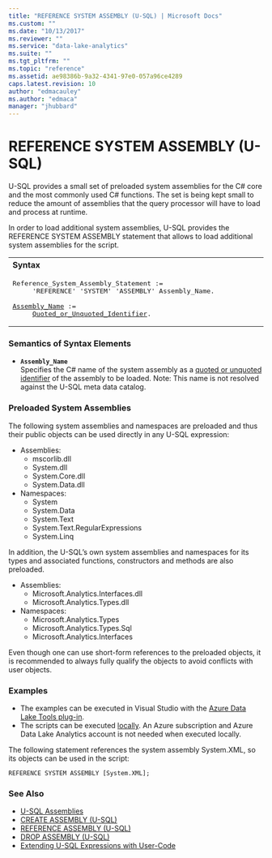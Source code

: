 ```yaml
---
title: "REFERENCE SYSTEM ASSEMBLY (U-SQL) | Microsoft Docs"
ms.custom: ""
ms.date: "10/13/2017"
ms.reviewer: ""
ms.service: "data-lake-analytics"
ms.suite: ""
ms.tgt_pltfrm: ""
ms.topic: "reference"
ms.assetid: ae98386b-9a32-4341-97e0-057a96ce4289
caps.latest.revision: 10
author: "edmacauley"
ms.author: "edmaca"
manager: "jhubbard"
---
```

# REFERENCE SYSTEM ASSEMBLY (U-SQL)
U-SQL provides a small set of preloaded system assemblies for the C# core and the most commonly used C# functions. The set is being kept small to reduce the amount of assemblies that the query processor will have to load and process at runtime.  
  
In order to load additional system assemblies, U-SQL provides the REFERENCE SYSTEM ASSEMBLY statement that allows to load additional system assemblies for the script.  
  
<table><th align="left">Syntax</th><tr><td><pre>
Reference_System_Assembly_Statement :=                                                                   
     'REFERENCE' 'SYSTEM' 'ASSEMBLY' Assembly_Name.<br />
<a href="#ass_name">Assembly_Name</a> := 
     <a href="u-sql-identifiers.md">Quoted_or_Unquoted_Identifier</a>.
</pre></td></tr></table>
 
### Semantics of Syntax Elements  
-   <a name="ass_name"></a>**`Assembly_Name`**  
    Specifies the C# name of the system assembly as a [quoted or unquoted identifier](u-sql-identifiers.md) of the assembly to be loaded. Note: This name is not resolved against the U-SQL meta data catalog.   
  
### Preloaded System Assemblies  
The following system assemblies and namespaces are preloaded and thus their public objects can be used directly in any U-SQL expression:   
-   Assemblies:  
    - mscorlib.dll  
    - System.dll  
    - System.Core.dll  
    - System.Data.dll  
-   Namespaces:  
    - System  
    - System.Data  
    - System.Text  
    - System.Text.RegularExpressions  
    - System.Linq  
  
In addition, the U-SQL’s own system assemblies and namespaces for its types and associated functions, constructors and methods are also preloaded.   
  
-   Assemblies:  
    - Microsoft.Analytics.Interfaces.dll  
    - Microsoft.Analytics.Types.dll  
-   Namespaces:  
    - Microsoft.Analytics.Types  
    - Microsoft.Analytics.Types.Sql  
    - Microsoft.Analytics.Interfaces  
  
Even though one can use short-form references to the preloaded objects, it is recommended to always fully qualify the objects to avoid conflicts with user objects.  
  
### Examples
- The examples can be executed in Visual Studio with the [Azure Data Lake Tools plug-in](https://www.microsoft.com/download/details.aspx?id=49504).  
- The scripts can be executed [locally](https://docs.microsoft.com/azure/data-lake-analytics/data-lake-analytics-data-lake-tools-get-started#run-u-sql-locally).  An Azure subscription and Azure Data Lake Analytics account is not needed when executed locally.

The following statement references the system assembly System.XML, so its objects can be used in the script:  
```
REFERENCE SYSTEM ASSEMBLY [System.XML];  
```
  
### See Also
* [U-SQL Assemblies](u-sql-assemblies.md)
* [CREATE ASSEMBLY (U-SQL)](create-assembly-u-sql.md)  
* [REFERENCE ASSEMBLY (U-SQL)](reference-assembly-u-sql.md)  
* [DROP ASSEMBLY (U-SQL)](drop-assembly-u-sql.md)  
* [Extending U-SQL Expressions with User-Code](extending-u-sql-expressions-with-user-code.md)  
  
  
